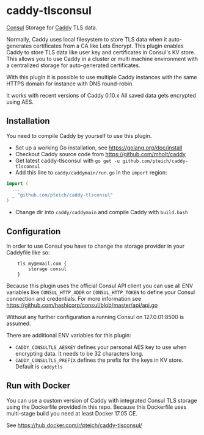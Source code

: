 # caddy-tlsconsul

[Consul](https://github.com/hashicorp/consul) Storage for [Caddy](https://github.com/mholt/caddy) TLS data. 

Normally, Caddy uses local filesystem to store TLS data when it auto-generates certificates from a CA like Lets Encrypt.
This plugin enables Caddy to store TLS data like user key and certificates in Consul's KV store. This allows you to use Caddy in a 
cluster or multi machine environment with a centralized storage for auto-generated certificates. 

With this plugin it is possible to use multiple Caddy instances with the same HTTPS domain for instance with DNS round-robin.

It works with recent versions of Caddy 0.10.x
All saved data gets encrypted using AES.

## Installation

You need to compile Caddy by yourself to use this plugin.

- Set up a working Go installation, see https://golang.org/doc/install
- Checkout Caddy source code from https://github.com/mholt/caddy
- Get latest caddy-tlsconsul with `go get -u github.com/pteich/caddy-tlsconsul`
- Add this line to `caddy/caddymain/run.go` in the `import` region:
```go
import (
  ...
  _ "github.com/pteich/caddy-tlsconsul"
)
```
- Change dir into `caddy/caddymain` and compile Caddy with `build.bash`

## Configuration

In order to use Consul you have to change the storage provider in your Caddyfile like so:

```
    tls my@email.com {
        storage consul
    }
```

Because this plugin uses the official Consul API client you can use all ENV variables like `CONSUL_HTTP_ADDR` or `CONSUL_HTTP_TOKEN`
to define your Consul connection and credentials. For more information see https://github.com/hashicorp/consul/blob/master/api/api.go

Without any further configuration a running Consul on 127.0.01:8500 is assumed.

There are additional ENV variables for this plugin:

- `CADDY_CONSULTLS_AESKEY` defines your personal AES key to use when encrypting data. It needs to be 32 characters long.
- `CADDY_CONSULTLS_PREFIX` defines the prefix for the keys in KV store. Default is `caddytls`

## Run with Docker

You can use a custom version of Caddy with integrated Consul TLS storage using the Dockerfile provided in this repo. Because this Dockerfile uses multi-stage build you need at least Docker 17.05 CE.

See https://hub.docker.com/r/pteich/caddy-tlsconsul/
